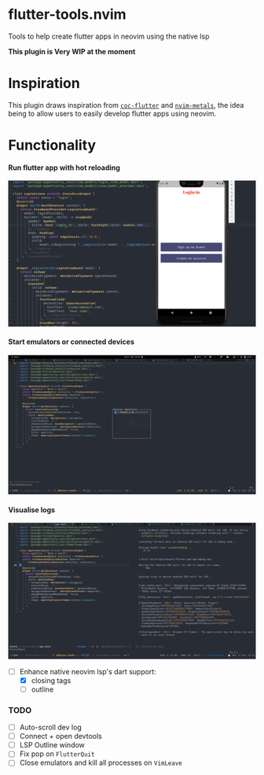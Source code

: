 # flutter-tools.nvim
Tools to help create flutter apps in neovim using the native lsp

**This plugin is Very WIP at the moment**

Inspiration
====
This plugin draws inspiration from [`coc-flutter`](https://github.com/iamcco/coc-flutter) and [`nvim-metals`](https://github.com/scalameta/nvim-metals), the idea being
to allow users to easily develop flutter apps using neovim.

Functionality
====
#### Run flutter app with hot reloading

![hot reload](./.github/hot_reload.gif)

#### Start emulators or connected devices


![device list](./.github/emulators.png)

#### Visualise logs

![dev log](./.github/dev_log.png)

- [ ] Enhance native neovim lsp's dart support:
  - [x] closing tags
  - [ ] outline

### TODO
- [ ] Auto-scroll dev log
- [ ] Connect + open devtools
- [ ] LSP Outline window
- [ ] Fix pop on `FlutterQuit`
- [ ] Close emulators and kill all processes on `VimLeave`
